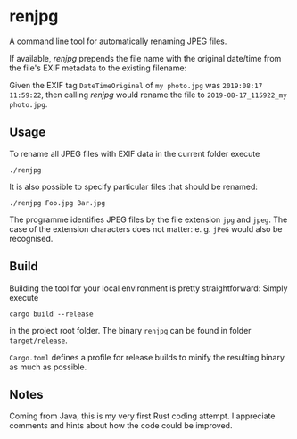 # renjpg
A command line tool for automatically renaming JPEG files.

If available, *renjpg* prepends the file name with the original date/time from the file's EXIF metadata to the existing filename:

Given the EXIF tag `DateTimeOriginal` of `my photo.jpg` was `2019:08:17 11:59:22`, then calling *renjpg* would rename the file to `2019-08-17_115922_my photo.jpg`.

## Usage
To rename all JPEG files with EXIF data in the current folder execute

    ./renjpg

It is also possible to specify particular files that should be renamed:

    ./renjpg Foo.jpg Bar.jpg

The programme identifies JPEG files by the file extension `jpg` and `jpeg`. The case of the extension characters does not matter: e. g. `jPeG` would also be recognised.

## Build
Building the tool for your local environment is pretty straightforward: Simply execute

    cargo build --release

in the project root folder.
The binary `renjpg` can be found in folder `target/release`.

`Cargo.toml` defines a profile for release builds to minify the resulting binary as much as possible.

## Notes
Coming from Java, this is my very first Rust coding attempt.
I appreciate comments and hints about how the code could be improved.